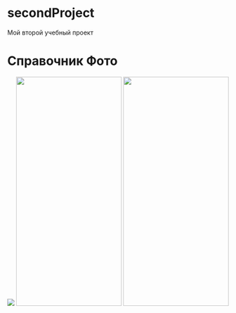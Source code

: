 # secondProject
 Мой второй учебный проект
 # Справочник Фото
 <img src="https://github.com/MirDanRu/media/blob/main/secondProject.jpg"/>
 <img src="https://github.com/MirDanRu/media/blob/main/shareSecondProject.jpg" width="240" height="520" />
 <img src="https://github.com/MirDanRu/media/blob/main/secondProject.gif" width="240" height="520" />
